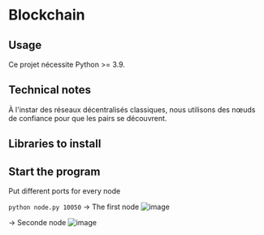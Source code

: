 # Blockchain

## Usage

Ce projet nécessite Python >= 3.9.

## Technical notes

À l'instar des réseaux décentralisés classiques,
nous utilisons des nœuds de confiance pour que les pairs se découvrent.



## Libraries to install

## Start the program
Put different ports for every node

```python node.py 10050```
-> The first node
![image](https://github.com/myriem-moulouel/blockchain/assets/60098131/d79b27c8-6699-4f90-90c1-03bd3d54a804)

-> Seconde node
![image](https://github.com/myriem-moulouel/blockchain/assets/60098131/8bcb081f-43a3-44d3-8932-1e363267430d)

